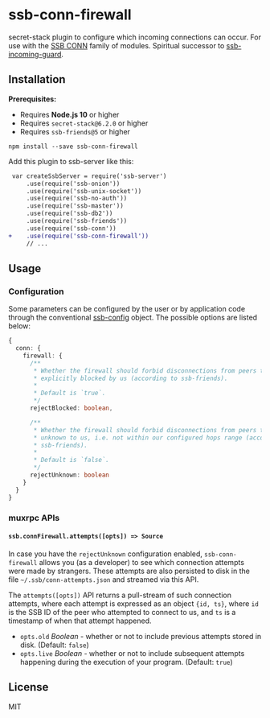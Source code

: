 # ssb-conn-firewall

secret-stack plugin to configure which incoming connections can occur. For use with the [SSB CONN](https://github.com/staltz/ssb-conn) family of modules. Spiritual successor to [ssb-incoming-guard](https://github.com/ssbc/ssb-incoming-guard).

## Installation

**Prerequisites:**

- Requires **Node.js 10** or higher
- Requires `secret-stack@6.2.0` or higher
- Requires `ssb-friends@5` or higher

```
npm install --save ssb-conn-firewall
```

Add this plugin to ssb-server like this:

```diff
 var createSsbServer = require('ssb-server')
     .use(require('ssb-onion'))
     .use(require('ssb-unix-socket'))
     .use(require('ssb-no-auth'))
     .use(require('ssb-master'))
     .use(require('ssb-db2'))
     .use(require('ssb-friends'))
     .use(require('ssb-conn'))
+    .use(require('ssb-conn-firewall'))
     // ...
```


## Usage

### Configuration

Some parameters can be configured by the user or by application code through the conventional [ssb-config](https://github.com/ssbc/ssb-config) object. The possible options are listed below:

```typescript
{
  conn: {
    firewall: {
      /**
       * Whether the firewall should forbid disconnections from peers that are
       * explicitly blocked by us (according to ssb-friends).
       *
       * Default is `true`.
       */
      rejectBlocked: boolean,

      /**
       * Whether the firewall should forbid disconnections from peers that are
       * unknown to us, i.e. not within our configured hops range (according to
       * ssb-friends).
       *
       * Default is `false`.
       */
      rejectUnknown: boolean
    }
  }
}
```

### muxrpc APIs

#### `ssb.connFirewall.attempts([opts]) => Source`

In case you have the `rejectUnknown` configuration enabled, `ssb-conn-firewall` allows you (as a developer) to see which connection attempts were made by strangers. These attempts are also persisted to disk in the file `~/.ssb/conn-attempts.json` and streamed via this API.

The `attempts([opts])` API returns a pull-stream of such connection attempts, where each attempt is expressed as an object `{id, ts}`, where `id` is the SSB ID of the peer who attempted to connect to us, and `ts` is a timestamp of when that attempt happened.

- `opts.old` *Boolean* - whether or not to include previous attempts stored in disk. (Default: `false`)
- `opts.live` *Boolean* - whether or not to include subsequent attempts happening during the execution of your program. (Default: `true`)


## License

MIT
